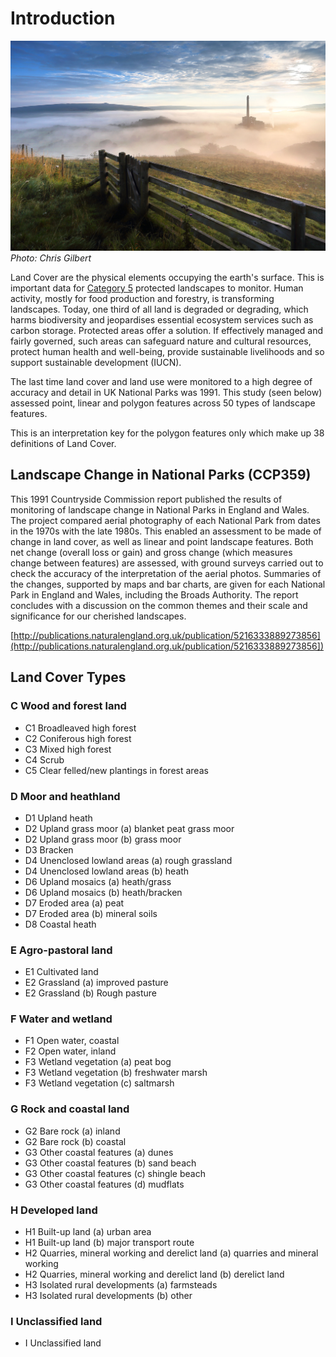 # Introduction

![hopevalley](./img/hopevalley.jpg)
*Photo: Chris Gilbert*

Land Cover are the physical elements occupying the earth's surface. This is important data for [Category 5](https://www.iucn.org/resources/publication/management-guidelines-iucn-category-v-protected-areas-protected) protected landscapes to monitor. Human activity, mostly for food production and forestry, is transforming landscapes. Today, one third of all land is degraded or degrading, which harms biodiversity and jeopardises essential ecosystem services such as carbon storage. Protected areas offer a solution. If effectively managed and fairly governed, such areas can safeguard nature and cultural resources, protect human health and well-being, provide sustainable livelihoods and so support sustainable development (IUCN).

The last time land cover and land use were monitored to a high degree of accuracy and detail in UK National Parks was 1991. This study (seen below) assessed point, linear and polygon features across 50 types of landscape features.

This is an interpretation key for the polygon features only which make up 38 definitions of Land Cover.


## Landscape Change in National Parks (CCP359)

This 1991 Countryside Commission report published the results of monitoring of landscape change in National Parks in England and Wales. The project compared aerial photography of each National Park from dates in the 1970s with the late 1980s. This enabled an assessment to be made of change in land cover, as well as linear and point landscape features. Both net change (overall loss or gain) and gross change (which measures change between features) are assessed, with ground surveys carried out to check the accuracy of the interpretation of the aerial photos. Summaries of the changes, supported by maps and bar charts, are given for each National Park in England and Wales, including the Broads Authority. The report concludes with a discussion on the common themes and their scale and significance for our cherished landscapes.

[http://publications.naturalengland.org.uk/publication/5216333889273856](http://publications.naturalengland.org.uk/publication/5216333889273856])

## Land Cover Types


### C Wood and forest land

* C1 Broadleaved high forest
* C2 Coniferous high forest
* C3 Mixed high forest
* C4 Scrub
* C5 Clear felled/new plantings in forest areas

### D Moor and heathland

* D1 Upland heath
* D2 Upland grass moor (a) blanket peat grass moor
* D2 Upland grass moor (b) grass moor
* D3 Bracken
* D4 Unenclosed lowland areas (a) rough grassland
* D4 Unenclosed lowland areas (b) heath
* D6 Upland mosaics (a) heath/grass
* D6 Upland mosaics (b) heath/bracken
* D7 Eroded area (a) peat
* D7 Eroded area (b) mineral soils
* D8 Coastal heath

### E Agro-pastoral land

* E1 Cultivated land
* E2 Grassland (a) improved pasture
* E2 Grassland (b) Rough pasture

### F Water and wetland

* F1 Open water, coastal
* F2 Open water, inland
* F3 Wetland vegetation (a) peat bog
* F3 Wetland vegetation (b) freshwater marsh
* F3 Wetland vegetation (c) saltmarsh

### G Rock and coastal land

* G2 Bare rock (a) inland
* G2 Bare rock (b) coastal
* G3 Other coastal features (a) dunes
* G3 Other coastal features (b) sand beach
* G3 Other coastal features (c) shingle beach
* G3 Other coastal features (d) mudflats

### H Developed land

* H1 Built-up land (a) urban area
* H1 Built-up land (b) major transport route
* H2 Quarries, mineral working and derelict land (a) quarries and mineral working
* H2 Quarries, mineral working and derelict land (b) derelict land
* H3 Isolated rural developments (a) farmsteads
* H3 Isolated rural developments (b) other

### I Unclassified land

* I Unclassified land
